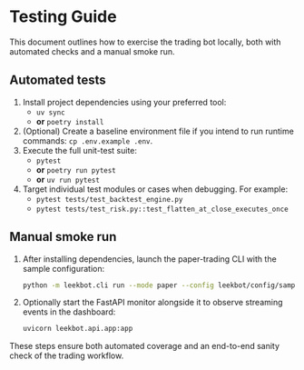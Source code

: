 # Testing Guide

This document outlines how to exercise the trading bot locally, both with automated checks and a manual smoke run.

## Automated tests
1. Install project dependencies using your preferred tool:
   - `uv sync`
   - **or** `poetry install`
2. (Optional) Create a baseline environment file if you intend to run runtime commands: `cp .env.example .env`.
3. Execute the full unit-test suite:
   - `pytest`
   - **or** `poetry run pytest`
   - **or** `uv run pytest`
4. Target individual test modules or cases when debugging. For example:
   - `pytest tests/test_backtest_engine.py`
   - `pytest tests/test_risk.py::test_flatten_at_close_executes_once`

## Manual smoke run
1. After installing dependencies, launch the paper-trading CLI with the sample configuration:
   ```bash
   python -m leekbot.cli run --mode paper --config leekbot/config/sample.config.yaml
   ```
2. Optionally start the FastAPI monitor alongside it to observe streaming events in the dashboard:
   ```bash
   uvicorn leekbot.api.app:app
   ```

These steps ensure both automated coverage and an end-to-end sanity check of the trading workflow.
